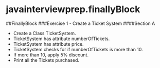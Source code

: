 # javainterviewprep.finallyBlock

##FinallyBlock
###Exercise 1 - Create a Ticket System
####Section A
* Create a Class TicketSystem.
* TicketSystem has attribute numberOfTickets.
* TicketSystem has attribute price.
* TicketSystem checks for if numberOfTickets is more than 10.
* If more than 10, apply 5% discount.
* Print all the Tickets purchased.
